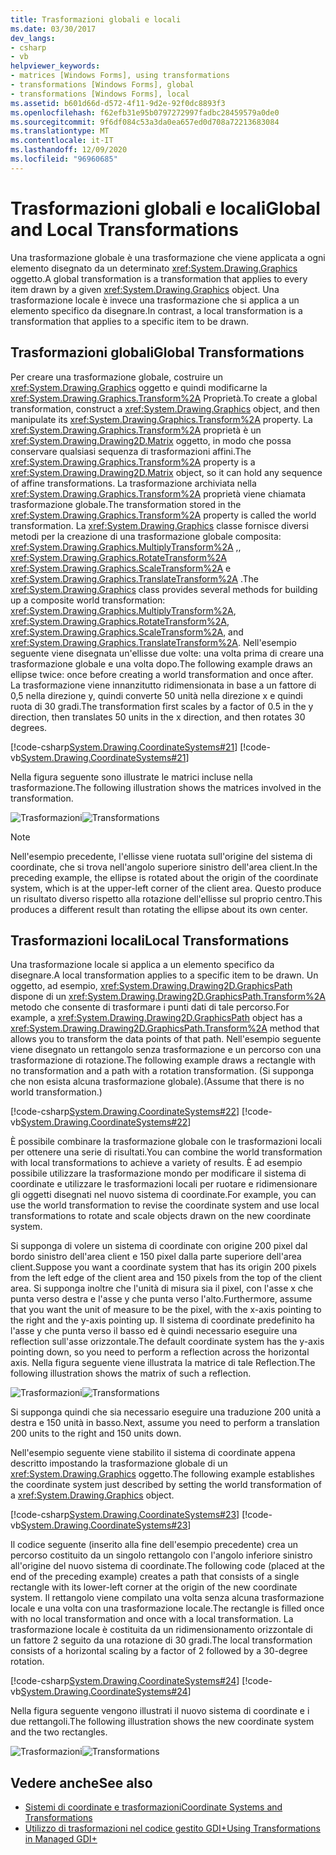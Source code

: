 ```yaml
---
title: Trasformazioni globali e locali
ms.date: 03/30/2017
dev_langs:
- csharp
- vb
helpviewer_keywords:
- matrices [Windows Forms], using transformations
- transformations [Windows Forms], global
- transformations [Windows Forms], local
ms.assetid: b601d66d-d572-4f11-9d2e-92f0dc8893f3
ms.openlocfilehash: f62efb31e95b0797272997fadbc28459579a0de0
ms.sourcegitcommit: 9f6df084c53a3da0ea657ed0d708a72213683084
ms.translationtype: MT
ms.contentlocale: it-IT
ms.lasthandoff: 12/09/2020
ms.locfileid: "96960685"
---
```

# <a name="global-and-local-transformations"></a><span data-ttu-id="c11b0-102">Trasformazioni globali e locali</span><span class="sxs-lookup"><span data-stu-id="c11b0-102">Global and Local Transformations</span></span>
<span data-ttu-id="c11b0-103">Una trasformazione globale è una trasformazione che viene applicata a ogni elemento disegnato da un determinato <xref:System.Drawing.Graphics> oggetto.</span><span class="sxs-lookup"><span data-stu-id="c11b0-103">A global transformation is a transformation that applies to every item drawn by a given <xref:System.Drawing.Graphics> object.</span></span> <span data-ttu-id="c11b0-104">Una trasformazione locale è invece una trasformazione che si applica a un elemento specifico da disegnare.</span><span class="sxs-lookup"><span data-stu-id="c11b0-104">In contrast, a local transformation is a transformation that applies to a specific item to be drawn.</span></span>  
  
## <a name="global-transformations"></a><span data-ttu-id="c11b0-105">Trasformazioni globali</span><span class="sxs-lookup"><span data-stu-id="c11b0-105">Global Transformations</span></span>  
 <span data-ttu-id="c11b0-106">Per creare una trasformazione globale, costruire un <xref:System.Drawing.Graphics> oggetto e quindi modificarne la <xref:System.Drawing.Graphics.Transform%2A> Proprietà.</span><span class="sxs-lookup"><span data-stu-id="c11b0-106">To create a global transformation, construct a <xref:System.Drawing.Graphics> object, and then manipulate its <xref:System.Drawing.Graphics.Transform%2A> property.</span></span> <span data-ttu-id="c11b0-107">La <xref:System.Drawing.Graphics.Transform%2A> proprietà è un <xref:System.Drawing.Drawing2D.Matrix> oggetto, in modo che possa conservare qualsiasi sequenza di trasformazioni affini.</span><span class="sxs-lookup"><span data-stu-id="c11b0-107">The <xref:System.Drawing.Graphics.Transform%2A> property is a <xref:System.Drawing.Drawing2D.Matrix> object, so it can hold any sequence of affine transformations.</span></span> <span data-ttu-id="c11b0-108">La trasformazione archiviata nella <xref:System.Drawing.Graphics.Transform%2A> proprietà viene chiamata trasformazione globale.</span><span class="sxs-lookup"><span data-stu-id="c11b0-108">The transformation stored in the <xref:System.Drawing.Graphics.Transform%2A> property is called the world transformation.</span></span> <span data-ttu-id="c11b0-109">La <xref:System.Drawing.Graphics> classe fornisce diversi metodi per la creazione di una trasformazione globale composita: <xref:System.Drawing.Graphics.MultiplyTransform%2A> ,, <xref:System.Drawing.Graphics.RotateTransform%2A> <xref:System.Drawing.Graphics.ScaleTransform%2A> e <xref:System.Drawing.Graphics.TranslateTransform%2A> .</span><span class="sxs-lookup"><span data-stu-id="c11b0-109">The <xref:System.Drawing.Graphics> class provides several methods for building up a composite world transformation: <xref:System.Drawing.Graphics.MultiplyTransform%2A>, <xref:System.Drawing.Graphics.RotateTransform%2A>, <xref:System.Drawing.Graphics.ScaleTransform%2A>, and <xref:System.Drawing.Graphics.TranslateTransform%2A>.</span></span> <span data-ttu-id="c11b0-110">Nell'esempio seguente viene disegnata un'ellisse due volte: una volta prima di creare una trasformazione globale e una volta dopo.</span><span class="sxs-lookup"><span data-stu-id="c11b0-110">The following example draws an ellipse twice: once before creating a world transformation and once after.</span></span> <span data-ttu-id="c11b0-111">La trasformazione viene innanzitutto ridimensionata in base a un fattore di 0,5 nella direzione y, quindi converte 50 unità nella direzione x e quindi ruota di 30 gradi.</span><span class="sxs-lookup"><span data-stu-id="c11b0-111">The transformation first scales by a factor of 0.5 in the y direction, then translates 50 units in the x direction, and then rotates 30 degrees.</span></span>  
  
 [!code-csharp[System.Drawing.CoordinateSystems#21](~/samples/snippets/csharp/VS_Snippets_Winforms/System.Drawing.CoordinateSystems/CS/Class1.cs#21)]
 [!code-vb[System.Drawing.CoordinateSystems#21](~/samples/snippets/visualbasic/VS_Snippets_Winforms/System.Drawing.CoordinateSystems/VB/Class1.vb#21)]  
  
 <span data-ttu-id="c11b0-112">Nella figura seguente sono illustrate le matrici incluse nella trasformazione.</span><span class="sxs-lookup"><span data-stu-id="c11b0-112">The following illustration shows the matrices involved in the transformation.</span></span>  
  
 <span data-ttu-id="c11b0-113">![Trasformazioni](./media/aboutgdip05-art14.gif "AboutGdip05_art14")</span><span class="sxs-lookup"><span data-stu-id="c11b0-113">![Transformations](./media/aboutgdip05-art14.gif "AboutGdip05_art14")</span></span>  
  
> [!NOTE]
> <span data-ttu-id="c11b0-114">Nell'esempio precedente, l'ellisse viene ruotata sull'origine del sistema di coordinate, che si trova nell'angolo superiore sinistro dell'area client.</span><span class="sxs-lookup"><span data-stu-id="c11b0-114">In the preceding example, the ellipse is rotated about the origin of the coordinate system, which is at the upper-left corner of the client area.</span></span> <span data-ttu-id="c11b0-115">Questo produce un risultato diverso rispetto alla rotazione dell'ellisse sul proprio centro.</span><span class="sxs-lookup"><span data-stu-id="c11b0-115">This produces a different result than rotating the ellipse about its own center.</span></span>  
  
## <a name="local-transformations"></a><span data-ttu-id="c11b0-116">Trasformazioni locali</span><span class="sxs-lookup"><span data-stu-id="c11b0-116">Local Transformations</span></span>  
 <span data-ttu-id="c11b0-117">Una trasformazione locale si applica a un elemento specifico da disegnare.</span><span class="sxs-lookup"><span data-stu-id="c11b0-117">A local transformation applies to a specific item to be drawn.</span></span> <span data-ttu-id="c11b0-118">Un oggetto, ad esempio, <xref:System.Drawing.Drawing2D.GraphicsPath> dispone di un <xref:System.Drawing.Drawing2D.GraphicsPath.Transform%2A> metodo che consente di trasformare i punti dati di tale percorso.</span><span class="sxs-lookup"><span data-stu-id="c11b0-118">For example, a <xref:System.Drawing.Drawing2D.GraphicsPath> object has a <xref:System.Drawing.Drawing2D.GraphicsPath.Transform%2A> method that allows you to transform the data points of that path.</span></span> <span data-ttu-id="c11b0-119">Nell'esempio seguente viene disegnato un rettangolo senza trasformazione e un percorso con una trasformazione di rotazione.</span><span class="sxs-lookup"><span data-stu-id="c11b0-119">The following example draws a rectangle with no transformation and a path with a rotation transformation.</span></span> <span data-ttu-id="c11b0-120">(Si supponga che non esista alcuna trasformazione globale).</span><span class="sxs-lookup"><span data-stu-id="c11b0-120">(Assume that there is no world transformation.)</span></span>  
  
 [!code-csharp[System.Drawing.CoordinateSystems#22](~/samples/snippets/csharp/VS_Snippets_Winforms/System.Drawing.CoordinateSystems/CS/Class1.cs#22)]
 [!code-vb[System.Drawing.CoordinateSystems#22](~/samples/snippets/visualbasic/VS_Snippets_Winforms/System.Drawing.CoordinateSystems/VB/Class1.vb#22)]  
  
 <span data-ttu-id="c11b0-121">È possibile combinare la trasformazione globale con le trasformazioni locali per ottenere una serie di risultati.</span><span class="sxs-lookup"><span data-stu-id="c11b0-121">You can combine the world transformation with local transformations to achieve a variety of results.</span></span> <span data-ttu-id="c11b0-122">È ad esempio possibile utilizzare la trasformazione mondo per modificare il sistema di coordinate e utilizzare le trasformazioni locali per ruotare e ridimensionare gli oggetti disegnati nel nuovo sistema di coordinate.</span><span class="sxs-lookup"><span data-stu-id="c11b0-122">For example, you can use the world transformation to revise the coordinate system and use local transformations to rotate and scale objects drawn on the new coordinate system.</span></span>  
  
 <span data-ttu-id="c11b0-123">Si supponga di volere un sistema di coordinate con origine 200 pixel dal bordo sinistro dell'area client e 150 pixel dalla parte superiore dell'area client.</span><span class="sxs-lookup"><span data-stu-id="c11b0-123">Suppose you want a coordinate system that has its origin 200 pixels from the left edge of the client area and 150 pixels from the top of the client area.</span></span> <span data-ttu-id="c11b0-124">Si supponga inoltre che l'unità di misura sia il pixel, con l'asse x che punta verso destra e l'asse y che punta verso l'alto.</span><span class="sxs-lookup"><span data-stu-id="c11b0-124">Furthermore, assume that you want the unit of measure to be the pixel, with the x-axis pointing to the right and the y-axis pointing up.</span></span> <span data-ttu-id="c11b0-125">Il sistema di coordinate predefinito ha l'asse y che punta verso il basso ed è quindi necessario eseguire una reflection sull'asse orizzontale.</span><span class="sxs-lookup"><span data-stu-id="c11b0-125">The default coordinate system has the y-axis pointing down, so you need to perform a reflection across the horizontal axis.</span></span> <span data-ttu-id="c11b0-126">Nella figura seguente viene illustrata la matrice di tale Reflection.</span><span class="sxs-lookup"><span data-stu-id="c11b0-126">The following illustration shows the matrix of such a reflection.</span></span>  
  
 <span data-ttu-id="c11b0-127">![Trasformazioni](./media/aboutgdip05-art15.gif "AboutGdip05_art15")</span><span class="sxs-lookup"><span data-stu-id="c11b0-127">![Transformations](./media/aboutgdip05-art15.gif "AboutGdip05_art15")</span></span>  
  
 <span data-ttu-id="c11b0-128">Si supponga quindi che sia necessario eseguire una traduzione 200 unità a destra e 150 unità in basso.</span><span class="sxs-lookup"><span data-stu-id="c11b0-128">Next, assume you need to perform a translation 200 units to the right and 150 units down.</span></span>  
  
 <span data-ttu-id="c11b0-129">Nell'esempio seguente viene stabilito il sistema di coordinate appena descritto impostando la trasformazione globale di un <xref:System.Drawing.Graphics> oggetto.</span><span class="sxs-lookup"><span data-stu-id="c11b0-129">The following example establishes the coordinate system just described by setting the world transformation of a <xref:System.Drawing.Graphics> object.</span></span>  
  
 [!code-csharp[System.Drawing.CoordinateSystems#23](~/samples/snippets/csharp/VS_Snippets_Winforms/System.Drawing.CoordinateSystems/CS/Class1.cs#23)]
 [!code-vb[System.Drawing.CoordinateSystems#23](~/samples/snippets/visualbasic/VS_Snippets_Winforms/System.Drawing.CoordinateSystems/VB/Class1.vb#23)]  
  
 <span data-ttu-id="c11b0-130">Il codice seguente (inserito alla fine dell'esempio precedente) crea un percorso costituito da un singolo rettangolo con l'angolo inferiore sinistro all'origine del nuovo sistema di coordinate.</span><span class="sxs-lookup"><span data-stu-id="c11b0-130">The following code (placed at the end of the preceding example) creates a path that consists of a single rectangle with its lower-left corner at the origin of the new coordinate system.</span></span> <span data-ttu-id="c11b0-131">Il rettangolo viene compilato una volta senza alcuna trasformazione locale e una volta con una trasformazione locale.</span><span class="sxs-lookup"><span data-stu-id="c11b0-131">The rectangle is filled once with no local transformation and once with a local transformation.</span></span> <span data-ttu-id="c11b0-132">La trasformazione locale è costituita da un ridimensionamento orizzontale di un fattore 2 seguito da una rotazione di 30 gradi.</span><span class="sxs-lookup"><span data-stu-id="c11b0-132">The local transformation consists of a horizontal scaling by a factor of 2 followed by a 30-degree rotation.</span></span>  
  
 [!code-csharp[System.Drawing.CoordinateSystems#24](~/samples/snippets/csharp/VS_Snippets_Winforms/System.Drawing.CoordinateSystems/CS/Class1.cs#24)]
 [!code-vb[System.Drawing.CoordinateSystems#24](~/samples/snippets/visualbasic/VS_Snippets_Winforms/System.Drawing.CoordinateSystems/VB/Class1.vb#24)]  
  
 <span data-ttu-id="c11b0-133">Nella figura seguente vengono illustrati il nuovo sistema di coordinate e i due rettangoli.</span><span class="sxs-lookup"><span data-stu-id="c11b0-133">The following illustration shows the new coordinate system and the two rectangles.</span></span>  
  
 <span data-ttu-id="c11b0-134">![Trasformazioni](./media/aboutgdip05-art16.gif "AboutGdip05_art16")</span><span class="sxs-lookup"><span data-stu-id="c11b0-134">![Transformations](./media/aboutgdip05-art16.gif "AboutGdip05_art16")</span></span>  
  
## <a name="see-also"></a><span data-ttu-id="c11b0-135">Vedere anche</span><span class="sxs-lookup"><span data-stu-id="c11b0-135">See also</span></span>

- [<span data-ttu-id="c11b0-136">Sistemi di coordinate e trasformazioni</span><span class="sxs-lookup"><span data-stu-id="c11b0-136">Coordinate Systems and Transformations</span></span>](coordinate-systems-and-transformations.md)
- [<span data-ttu-id="c11b0-137">Utilizzo di trasformazioni nel codice gestito GDI+</span><span class="sxs-lookup"><span data-stu-id="c11b0-137">Using Transformations in Managed GDI+</span></span>](using-transformations-in-managed-gdi.md)
